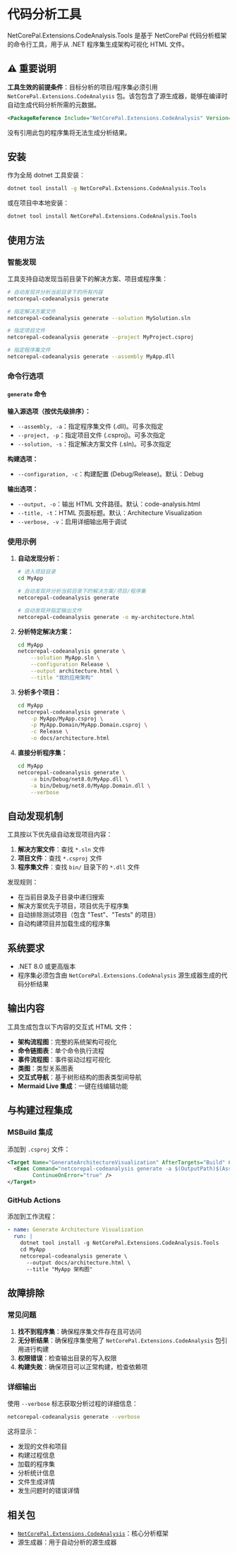 # 代码分析工具

NetCorePal.Extensions.CodeAnalysis.Tools 是基于 NetCorePal 代码分析框架的命令行工具，用于从 .NET 程序集生成架构可视化 HTML 文件。

## ⚠️ 重要说明

**工具生效的前提条件**：目标分析的项目/程序集必须引用 `NetCorePal.Extensions.CodeAnalysis` 包。该包包含了源生成器，能够在编译时自动生成代码分析所需的元数据。

```xml
<PackageReference Include="NetCorePal.Extensions.CodeAnalysis" Version="2.8.3" />
```

没有引用此包的程序集将无法生成分析结果。

## 安装

作为全局 dotnet 工具安装：

```bash
dotnet tool install -g NetCorePal.Extensions.CodeAnalysis.Tools
```

或在项目中本地安装：

```bash
dotnet tool install NetCorePal.Extensions.CodeAnalysis.Tools
```

## 使用方法

### 智能发现

工具支持自动发现当前目录下的解决方案、项目或程序集：

```bash
# 自动发现并分析当前目录下的所有内容
netcorepal-codeanalysis generate

# 指定解决方案文件
netcorepal-codeanalysis generate --solution MySolution.sln

# 指定项目文件  
netcorepal-codeanalysis generate --project MyProject.csproj

# 指定程序集文件
netcorepal-codeanalysis generate --assembly MyApp.dll
```

### 命令行选项

#### `generate` 命令

**输入源选项（按优先级排序）：**

- `--assembly, -a`：指定程序集文件 (.dll)。可多次指定
- `--project, -p`：指定项目文件 (.csproj)。可多次指定  
- `--solution, -s`：指定解决方案文件 (.sln)。可多次指定

**构建选项：**

- `--configuration, -c`：构建配置 (Debug/Release)。默认：Debug

**输出选项：**

- `--output, -o`：输出 HTML 文件路径。默认：code-analysis.html
- `--title, -t`：HTML 页面标题。默认：Architecture Visualization
- `--verbose, -v`：启用详细输出用于调试

### 使用示例

1. **自动发现分析：**

   ```bash
   # 进入项目目录
   cd MyApp
   
   # 自动发现并分析当前目录下的解决方案/项目/程序集
   netcorepal-codeanalysis generate
   
   # 自动发现并指定输出文件
   netcorepal-codeanalysis generate -o my-architecture.html
   ```

2. **分析特定解决方案：**

   ```bash
   cd MyApp
   netcorepal-codeanalysis generate \
       --solution MyApp.sln \
       --configuration Release \
       --output architecture.html \
       --title "我的应用架构"
   ```

3. **分析多个项目：**

   ```bash
   cd MyApp
   netcorepal-codeanalysis generate \
       -p MyApp/MyApp.csproj \
       -p MyApp.Domain/MyApp.Domain.csproj \
       -c Release \
       -o docs/architecture.html
   ```

4. **直接分析程序集：**

   ```bash
   cd MyApp
   netcorepal-codeanalysis generate \
       -a bin/Debug/net8.0/MyApp.dll \
       -a bin/Debug/net8.0/MyApp.Domain.dll \
       --verbose
   ```

## 自动发现机制

工具按以下优先级自动发现项目内容：

1. **解决方案文件**：查找 `*.sln` 文件
2. **项目文件**：查找 `*.csproj` 文件  
3. **程序集文件**：查找 `bin/` 目录下的 `*.dll` 文件

发现规则：

- 在当前目录及子目录中递归搜索
- 解决方案优先于项目，项目优先于程序集
- 自动排除测试项目（包含 "Test"、"Tests" 的项目）
- 自动构建项目并加载生成的程序集

## 系统要求

- .NET 8.0 或更高版本
- 程序集必须包含由 `NetCorePal.Extensions.CodeAnalysis` 源生成器生成的代码分析结果

## 输出内容

工具生成包含以下内容的交互式 HTML 文件：

- **架构流程图**：完整的系统架构可视化
- **命令链图表**：单个命令执行流程
- **事件流程图**：事件驱动过程可视化
- **类图**：类型关系图表
- **交互式导航**：基于树形结构的图表类型间导航
- **Mermaid Live 集成**：一键在线编辑功能

## 与构建过程集成

### MSBuild 集成

添加到 `.csproj` 文件：

```xml
<Target Name="GenerateArchitectureVisualization" AfterTargets="Build" Condition="'$(Configuration)' == 'Debug'">
  <Exec Command="netcorepal-codeanalysis generate -a $(OutputPath)$(AssemblyName).dll -o $(OutputPath)architecture.html" 
        ContinueOnError="true" />
</Target>
```

### GitHub Actions

添加到工作流程：

```yaml
- name: Generate Architecture Visualization
  run: |
    dotnet tool install -g NetCorePal.Extensions.CodeAnalysis.Tools
    cd MyApp
    netcorepal-codeanalysis generate \
      --output docs/architecture.html \
      --title "MyApp 架构图"
```

## 故障排除

### 常见问题

1. **找不到程序集**：确保程序集文件存在且可访问
2. **无分析结果**：确保程序集使用了 `NetCorePal.Extensions.CodeAnalysis` 包引用进行构建
3. **权限错误**：检查输出目录的写入权限
4. **构建失败**：确保项目可以正常构建，检查依赖项

### 详细输出

使用 `--verbose` 标志获取分析过程的详细信息：

```bash
netcorepal-codeanalysis generate --verbose
```

这将显示：

- 发现的文件和项目
- 构建过程信息
- 加载的程序集
- 分析统计信息
- 文件生成详情
- 发生问题时的错误详情

## 相关包

- [`NetCorePal.Extensions.CodeAnalysis`](../code-flow-analysis.md)：核心分析框架
- 源生成器：用于自动分析的源生成器
